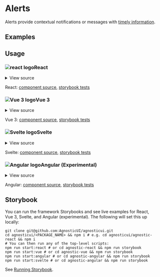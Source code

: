 # Alerts

Alerts provide contextual notifications or messages with [timely information](https://www.w3.org/TR/wai-aria-practices/#alert).

<div class="mbe24"></div>

## Examples

<AlertExamples />

<script setup>
import AlertExamples from '../../components/AlertExamples.vue'
import { Alert } from "agnostic-vue";
</script>

## Usage

<div class="flex">
  <h3 id="react" tabindex="-1">
    <img src="/images/React-icon.svg" alt="react logo">React
  </h3>
</div>

<details class="disclose disclose-bordered">
<summary class="disclose-title">View source</summary>

```jsx
import 'agnostic-react/dist/common.min.css';
import 'agnostic-react/dist/esm/index.css';
import { Alert } from 'agnostic-react';

const alertMessage = 'Alerts should be used for timely information.';

const getColor = (type) => {
  switch (type) {
    case 'warning':
      return 'var(--agnostic-warning-border-accent)';
    case 'info':
      return 'var(--agnostic-primary-dark)';
    case 'success':
      return 'var(--agnostic-action-from)';
    case 'error':
      return 'var(--agnostic-error-dark)';
    default:
      return 'var(--agnostic-gray-mid-dark)';
  }
};

const DemoIcon = ({ type, utilityClasses }) => {
  return (
    <svg
      className={utilityClasses}
      style={{ color: getColor(type) }}
      xmlns="http://www.w3.org/2000/svg"
      height="24"
      viewBox="0 0 24 24"
      width="24"
    >
      <path d="M0 0h24v24H0z" fill="none" />
      <path fill="currentColor" d="M1 21h22L12 2 1 21zm12-3h-2v-2h2v2zm0-4h-2v-4h2v4z" />
    </svg>
  );
};

export const YourComponent = () => (
  <>
    <Alert>{ alertMessage }</Alert>
    <div class="mbe16" />
    <Alert isRounded>{ alertMessage }</Alert>
    <div class="mbe16" />
    <Alert isBorderAll>Border all</Alert>
    <div class="mbe16" />
    <Alert isBorderLeft>Border left</Alert>
    <div class="mbe16" />
    <Alert type="dark">
      <DemoIcon type="dark" utilityClasses="mie8" />
      <p className='flex-fill'>{ alertMessage }</p>
    </Alert>
    <div class="mbe16" />
    <Alert type="success">
      <DemoIcon type="success" utilityClasses="mie8" />
      <p className='flex-fill'>{ alertMessage }</p>
    </Alert>
    <div class="mbe16" />
    <Alert type="info">
      <DemoIcon type="info" utilityClasses="mie8" />
      <p className='flex-fill'>{ alertMessage }</p>
    </Alert>
    <div class="mbe16" />
    <Alert type="warning">
      <DemoIcon type="warning" utilityClasses="mie8" />
      <p className='flex-fill'>{ alertMessage }</p>
    </Alert>
    <div class="mbe16" />
    <Alert type="error">
      <DemoIcon type="error" utilityClasses="mie8" />
      <p className='flex-fill'>{ alertMessage }</p>
    </Alert>
  </>
);
```
</details>

React: [component source](https://github.com/AgnosticUI/agnosticui/blob/master/agnostic-react/src/Alert.tsx), [storybook tests](https://github.com/AgnosticUI/agnosticui/blob/master/agnostic-react/src/stories/Alert.stories.tsx)

<div class="mbe24"></div>

<div class="flex">
  <h3 id="vue-3" tabindex="-1">
    <img src="/images/Vue-icon.svg" alt="Vue 3 logo">Vue 3
  </h3>
</div>

<details class="disclose disclose-bordered">
<summary class="disclose-title">View source</summary>

```vue
<template>
  <div class="mbs12 mbe16">
    <Alert>Default</Alert>
  </div>
  <div class="mbs12 mbe16">
    <Alert isRounded>Rounded</Alert>
  </div>
  <div class="mbs12 mbe16">
    <Alert isBorderAll>Border all</Alert>
  </div>
  <div class="mbs12 mbe16">
    <Alert isBorderLeft>Border left</Alert>
  </div>
  <div class="mbs12 mbe16">
    <Alert type="success">
      <IconExample
        icon-type="success"
        utility-classes="mie8"
      >
        <template #icon />
      </IconExample>
      <p class="flex-fill">
        Success alert with projected icon
      </p>
    </Alert>
  </div>
  <div class="mbs12 mbe16">
    <Alert type="info">
      <IconExample
        icon-type="info"
        utility-classes="mie8"
      >
        <template #icon />
      </IconExample>
      <p class="flex-fill">
        Info alert with projected icon
      </p>
    </Alert>
  </div>
  <div class="mbs12 mbe16">
    <Alert type="warning">
      <IconExample
        icon-type="warning"
        utility-classes="mie8"
      >
        <template #icon />
      </IconExample>
      <p class="flex-fill">
        Warning alert with projected icon
      </p>
    </Alert>
  </div>
  <div class="mbs12 mbe16">
    <Alert type="error">
      <IconExample
        icon-type="error"
        utility-classes="mie8"
      >
        <template #icon />
      </IconExample>
      <p class="flex-fill">
        Error alert with projected icon
      </p>
    </Alert>
  </div>
</template>

<script>
import "agnostic-vue/dist/index.css";
import { Alert } from "agnostic-vue";
import IconExample from "./IconExample.vue";
export default {
  name: "AlertExamples",
  components: {
    Alert,
    IconExample,
  },
};
</script>
```
</details>

Vue 3: [component source](https://github.com/AgnosticUI/agnosticui/blob/master/agnostic-vue/src/stories/Alert.vue), [storybook tests](https://github.com/AgnosticUI/agnosticui/blob/master/agnostic-vue/src/stories/Alert.stories.js)

<div class="mbe24"></div>

<div class="flex">
  <h3 id="svelte" tabindex="-1">
    <img src="/images/Svelte-icon.svg" alt="Svelte logo">Svelte
  </h3>
</div>

<details class="disclose disclose-bordered">
<summary class="disclose-title">View source</summary>

```html
<script>
  import 'agnostic-svelte/css/common.min.css';
  import { Alert } from 'agnostic-svelte';
  import IconExample from "./path/to/components/IconExample.svelte";
  let message = "Alerts should be used for timely information.";
</script>
<section>
  <Alert>{message}</Alert>
  <div class="mbe16" />
  <Alert>{ alertMessage }</Alert>
  <div class="mbe16" />
  <Alert isRounded>{ alertMessage }</Alert>
  <div class="mbe16" />
  <Alert isBorderAll>Border all</Alert>
  <div class="mbe16" />
  <Alert isBorderLeft>Border left</Alert>
  <div class="mbe16" />
  <Alert type="success">
    <IconExample type="success" utilityClasses="mie8" />
    <p>{alertMessage}</p>
  </Alert>
  <div class="mbe16" />
  <Alert type="info">
    <IconExample type="info" utilityClasses="mie8" />
    <p>{alertMessage}</p>
  </Alert>
  <div class="mbe16" />
  <Alert type="warning">
    <IconExample type="warning" utilityClasses="mie8" />
    <p>{alertMessage}</p>
  </Alert>
  <div class="mbe16" />
  <Alert type="error">
    <IconExample type="error" utilityClasses="mie8" />
    <p>{alertMessage}</p>
  </Alert>
</section>
```
</details>

Svelte: [component source](https://github.com/AgnosticUI/agnosticui/blob/master/agnostic-svelte/src/lib/components/Alert/Alert.svelte), [storybook tests](https://github.com/AgnosticUI/agnosticui/blob/master/agnostic-svelte/src/lib/components/Alert/Alert.stories.js)

<div class="mbe24"></div>

<div class="flex">
  <h3 id="angular" tabindex="-1">
    <img src="/images/Angular-icon.svg" alt="Angular logo">Angular (Experimental)
  </h3>
</div>

<details class="disclose disclose-bordered">
<summary class="disclose-title">View source</summary>

In your Angular configuration (likely `angular.json`) ensure you're including
the common AgnosticUI styles:

<div class="mbe16"></div>

` "styles": ["agnostic-angular/common.min.css"],`

<div class="mbe24"></div>

Add AgnosticUI's `AgModule` module:

```js{3,9}
import { NgModule } from '@angular/core';
import { BrowserModule } from '@angular/platform-browser';
import { AgModule } from 'agnostic-angular';

import { AppComponent } from './app.component';

// Add your icon component to your app's module (this is just one
// way to do this; ultimately you're just projecting an icon)
import { IconExampleComponent } from './iconex.component';

@NgModule({
  declarations: [AppComponent, IconExampleComponent],
  imports: [BrowserModule, AgModule],
  providers: [],
  bootstrap: [AppComponent],
})
export class AppModule {}
```

Now you can use in your components:

```js
import { Component } from '@angular/core';

@Component({
  selector: 'your-component',
  template: `<section>
    <div class="mbe16">
      <ag-alert>This is an alert</ag-alert>
    </div>
    <div class="mbe16">
      <ag-alert [isRounded]="true">This is an alert</ag-alert>
    </div>
    <div class="mbe16">
      <ag-alert [isBorderAll]="true">This is an alert</ag-alert>
    </div>
    <div class="mbe16">
      <ag-alert [isRounded]="true"
                [isBorderAll]="true">This is an alert</ag-alert>
    </div>
    <div class="mbe16">
      <ag-alert [isBorderLeft]="true">This is an alert</ag-alert>
    </div>
    <div class="mbe16">
      <ag-alert [isBorderLeft]="true"
                type="success">
        <ag-example-icon iconType="success"
                         utilityClasses="mie12"></ag-example-icon>
        <p class="flex-fill">Success alert w/projected icon</p>
      </ag-alert>
    </div>
    <div class="mbe16">
      <ag-alert [isBorderLeft]="true"
                type="info">
        <ag-example-icon iconType="info"
                         utilityClasses="mie12"></ag-example-icon>
        <p class="flex-fill">Info alert w/projected icon</p>
      </ag-alert>
    </div>
    <div class="mbe16">
      <ag-alert [isBorderLeft]="true"
                type="warning">
        <ag-example-icon iconType="warning"
                         utilityClasses="mie12"></ag-example-icon>
        <p class="flex-fill">Warning alert w/projected icon</p>
      </ag-alert>
    </div>
    <div class="mbe16">
      <ag-alert [isBorderLeft]="true"
                type="error">
        <ag-example-icon iconType="error"
                         utilityClasses="mie12"></ag-example-icon>
        <p class="flex-fill">Error alert w/projected icon</p>
      </ag-alert>
    </div>
  </section>`,
})
export class YourComponent { //... }
```
</details>

Angular: [component source](https://github.com/AgnosticUI/agnosticui/blob/master/agnostic-angular/libs/ag/src/lib/alert.component.ts), [storybook tests](https://github.com/AgnosticUI/agnosticui/blob/master/agnostic-angular/libs/ag/src/lib/alert.component.stories.ts)

<div class="mbe32"></div>

## Storybook

You can run the framework Storybooks and see live examples for React, Vue 3, Svelte, and Angular (experimental). The following will set this up locally:

```shell
git clone git@github.com:AgnosticUI/agnosticui.git
cd agnosticui/<PACKAGE_NAME> && npm i # e.g. cd agnosticui/agnostic-react && npm i
# You can then run any of the top-level scripts:
npm run start:react # or cd agnostic-react && npm run storybook
npm run start:vue # or cd agnostic-vue && npm run storybook
npm run start:angular # or cd agnostic-angular && npm run storybook
npm run start:svelte # or cd agnostic-angular && npm run storybook
```

See [Running Storybook](https://github.com/AgnosticUI/agnosticui/blob/master/CONTRIBUTING.md#usage).
